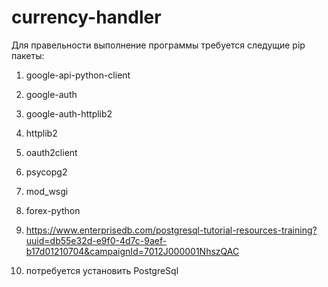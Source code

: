 # currency-handler
Для правельности выполнение программы требуется следущие pip пакеты:

1) google-api-python-client
2) google-auth 
3) google-auth-httplib2 
4) httplib2 
5) oauth2client
6) psycopg2
7) mod_wsgi
8) forex-python

1) https://www.enterprisedb.com/postgresql-tutorial-resources-training?uuid=db55e32d-e9f0-4d7c-9aef-b17d01210704&campaignId=7012J000001NhszQAC
2) потребуется установить PostgreSql
